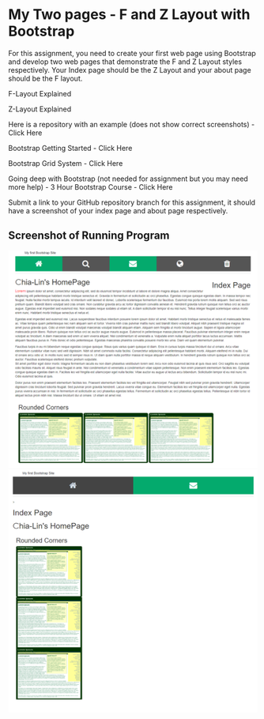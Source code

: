 # My Two pages - F and Z Layout with Bootstrap

For this assignment, you need to create your first web page using Bootstrap and develop two web pages that demonstrate the F and Z Layout styles respectively.  Your Index page should be the Z Layout and your about page should be the F layout.

 

F-Layout Explained

Z-Layout Explained

Here is a repository with an example (does not show correct screenshots) - Click Here

Bootstrap Getting Started - Click Here 

Bootstrap Grid System - Click Here 

Going deep with Bootstrap (not needed for assignment but you may need more help) - 3 Hour Bootstrap Course - Click Here

Submit a link to your GitHub repository branch for this assignment, it should have a screenshot of your index page and about page respectively.  


## Screenshot of Running Program

![Home Page](screenshots/Home.png)
![About Page](screenshots/about.png)